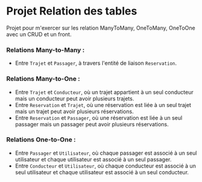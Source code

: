 # Projet Relation des tables

Projet pour m'exercer sur les relation ManyToMany, OneToMany, OneToOne avec un CRUD et un front.

### Relations Many-to-Many :
- Entre `Trajet` et `Passager`, à travers l'entité de liaison `Reservation`.

### Relations Many-to-One :
- Entre `Trajet` et `Conducteur`, où un trajet appartient à un seul conducteur mais un conducteur peut avoir plusieurs trajets.
- Entre `Reservation` et `Trajet`, où une réservation est liée à un seul trajet mais un trajet peut avoir plusieurs réservations.
- Entre `Reservation` et `Passager`, où une réservation est liée à un seul passager mais un passager peut avoir plusieurs réservations.

### Relations One-to-One :
- Entre `Passager` et `Utilisateur`, où chaque passager est associé à un seul utilisateur et chaque utilisateur est associé à un seul passager.
- Entre `Conducteur` et `Utilisateur`, où chaque conducteur est associé à un seul utilisateur et chaque utilisateur est associé à un seul conducteur.
